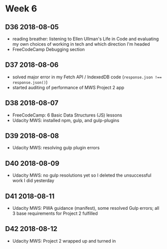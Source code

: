 # Week 6

## D36 2018-08-05

- reading breather: listening to Ellen Ullman's Life in Code and evaluating my own choices of working in tech and which direction I'm headed
- FreeCodeCamp Debugging section

## D37 2018-08-06

- solved major error in my Fetch API / IndexedDB code (`response.json !== response.json()`)
- started auditing of performance of MWS Project 2 app

## D38 2018-08-07

- FreeCodeCamp: 6 Basic Data Structures (JS) lessons
- Udacity MWS: installed npm, gulp, and gulp-plugins

## D39 2018-08-08

- Udacity MWS: resolving gulp plugin errors

## D40 2018-08-09

- Udacity MWS: no gulp resolutions yet so I deleted the unsuccessful work I did yesterday

## D41 2018-08-11

- Udacity MWS: PWA guidance (manifest), some resolved Gulp errors; all 3 base requirements for Project 2 fulfilled

## D42 2018-08-12

- Udacity MWS: Project 2 wrapped up and turned in
